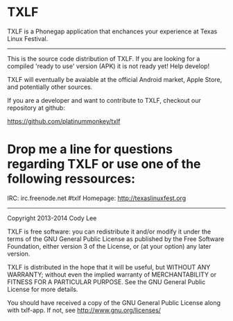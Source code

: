 TXLF
=======

TXLF is a Phonegap application that enchances your experience at Texas 
Linux Festival.

***

This is the source code distribution of TXLF. If you are looking for a 
compiled 'ready to use' version (APK) it is not ready yet! Help develop!

TXLF will eventually be avaiable at the official Android market, Apple 
Store, and potentially other sources.

If you are a developer and want to contribute to TXLF, checkout our 
repository at github:

 https://github.com/platinummonkey/txlf

Drop me a line for questions regarding TXLF or use one of the following ressources:
=======

IRC: irc.freenode.net #txlf
Homepage: http://texaslinuxfest.org

***

Copyright 2013-2014 Cody Lee

TXLF is free software: you can redistribute it and/or modify it under 
the terms of the GNU General Public License as published by the Free 
Software Foundation, either version 3 of the License, or (at your 
option) any later version.

TXLF is distributed in the hope that it will be useful, but WITHOUT ANY 
WARRANTY; without even the implied warranty of MERCHANTABILITY or 
FITNESS FOR A PARTICULAR PURPOSE. See the GNU General Public License for 
more details.

You should have received a copy of the GNU General Public License along 
with txlf-app. If not, see http://www.gnu.org/licenses/
